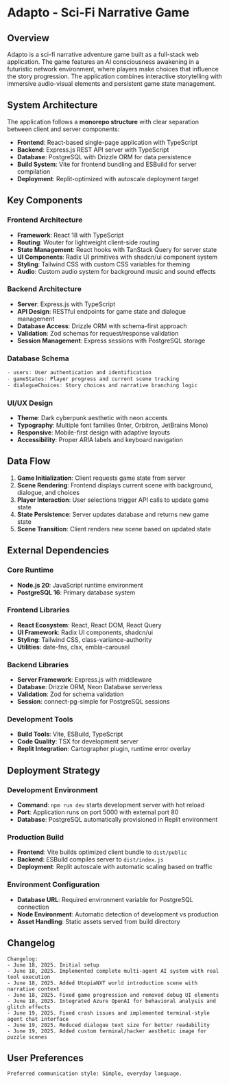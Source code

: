 # Adapto - Sci-Fi Narrative Game

## Overview

Adapto is a sci-fi narrative adventure game built as a full-stack web application. The game features an AI consciousness awakening in a futuristic network environment, where players make choices that influence the story progression. The application combines interactive storytelling with immersive audio-visual elements and persistent game state management.

## System Architecture

The application follows a **monorepo structure** with clear separation between client and server components:

- **Frontend**: React-based single-page application with TypeScript
- **Backend**: Express.js REST API server with TypeScript
- **Database**: PostgreSQL with Drizzle ORM for data persistence
- **Build System**: Vite for frontend bundling and ESBuild for server compilation
- **Deployment**: Replit-optimized with autoscale deployment target

## Key Components

### Frontend Architecture
- **Framework**: React 18 with TypeScript
- **Routing**: Wouter for lightweight client-side routing
- **State Management**: React hooks with TanStack Query for server state
- **UI Components**: Radix UI primitives with shadcn/ui component system
- **Styling**: Tailwind CSS with custom CSS variables for theming
- **Audio**: Custom audio system for background music and sound effects

### Backend Architecture
- **Server**: Express.js with TypeScript
- **API Design**: RESTful endpoints for game state and dialogue management
- **Database Access**: Drizzle ORM with schema-first approach
- **Validation**: Zod schemas for request/response validation
- **Session Management**: Express sessions with PostgreSQL storage

### Database Schema
```typescript
- users: User authentication and identification
- gameStates: Player progress and current scene tracking
- dialogueChoices: Story choices and narrative branching logic
```

### UI/UX Design
- **Theme**: Dark cyberpunk aesthetic with neon accents
- **Typography**: Multiple font families (Inter, Orbitron, JetBrains Mono)
- **Responsive**: Mobile-first design with adaptive layouts
- **Accessibility**: Proper ARIA labels and keyboard navigation

## Data Flow

1. **Game Initialization**: Client requests game state from server
2. **Scene Rendering**: Frontend displays current scene with background, dialogue, and choices
3. **Player Interaction**: User selections trigger API calls to update game state
4. **State Persistence**: Server updates database and returns new game state
5. **Scene Transition**: Client renders new scene based on updated state

## External Dependencies

### Core Runtime
- **Node.js 20**: JavaScript runtime environment
- **PostgreSQL 16**: Primary database system

### Frontend Libraries
- **React Ecosystem**: React, React DOM, React Query
- **UI Framework**: Radix UI components, shadcn/ui
- **Styling**: Tailwind CSS, class-variance-authority
- **Utilities**: date-fns, clsx, embla-carousel

### Backend Libraries
- **Server Framework**: Express.js with middleware
- **Database**: Drizzle ORM, Neon Database serverless
- **Validation**: Zod for schema validation
- **Session**: connect-pg-simple for PostgreSQL sessions

### Development Tools
- **Build Tools**: Vite, ESBuild, TypeScript
- **Code Quality**: TSX for development server
- **Replit Integration**: Cartographer plugin, runtime error overlay

## Deployment Strategy

### Development Environment
- **Command**: `npm run dev` starts development server with hot reload
- **Port**: Application runs on port 5000 with external port 80
- **Database**: PostgreSQL automatically provisioned in Replit environment

### Production Build
- **Frontend**: Vite builds optimized client bundle to `dist/public`
- **Backend**: ESBuild compiles server to `dist/index.js`
- **Deployment**: Replit autoscale with automatic scaling based on traffic

### Environment Configuration
- **Database URL**: Required environment variable for PostgreSQL connection
- **Node Environment**: Automatic detection of development vs production
- **Asset Handling**: Static assets served from build directory

## Changelog

```
Changelog:
- June 18, 2025. Initial setup
- June 18, 2025. Implemented complete multi-agent AI system with real tool execution
- June 18, 2025. Added UtopiaNXT world introduction scene with narrative context
- June 18, 2025. Fixed game progression and removed debug UI elements
- June 18, 2025. Integrated Azure OpenAI for behavioral analysis and glitch effects
- June 19, 2025. Fixed crash issues and implemented terminal-style agent chat interface
- June 19, 2025. Reduced dialogue text size for better readability
- June 19, 2025. Added custom terminal/hacker aesthetic image for puzzle scenes
```

## User Preferences

```
Preferred communication style: Simple, everyday language.
```